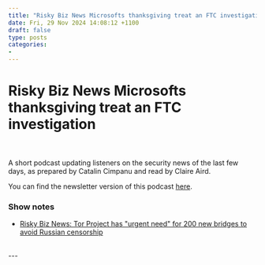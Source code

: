 ```yaml
---
title: "Risky Biz News Microsofts thanksgiving treat an FTC investigation"
date: Fri, 29 Nov 2024 14:08:12 +1100
draft: false
type: posts
categories: 
- 
---
```

# Risky Biz News Microsofts thanksgiving treat an FTC investigation

<br/>

<br/>
A short podcast updating listeners on the security news of the last few days, as prepared by Catalin Cimpanu and read by Claire Aird.

You can find the newsletter version of this podcast [here](https://news.risky.biz).

### Show notes

-   [Risky Biz News: Tor Project has "urgent need" for 200 new bridges to avoid Russian censorship](https://news.risky.biz/risky-biz-news-tor-project-has-urgent-need-for-200-new-bridges-to-bypass-russian-censorship/)

<br/>
---
